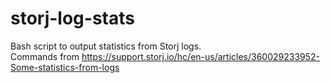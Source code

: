 # storj-log-stats
Bash script to output statistics from Storj logs.  
Commands from https://support.storj.io/hc/en-us/articles/360029233952-Some-statistics-from-logs
